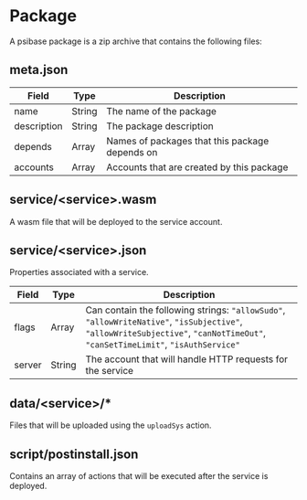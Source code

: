 # Package

A psibase package is a zip archive that contains the following files:

## meta.json

| Field       | Type   | Description                                    |
|-------------|--------|------------------------------------------------|
| name        | String | The name of the package                        |
| description | String | The package description                        |
| depends     | Array  | Names of packages that this package depends on |
| accounts    | Array  | Accounts that are created by this package      |

## service/&lt;service&gt;.wasm

A wasm file that will be deployed to the service account.

## service/&lt;service&gt;.json

Properties associated with a service.

| Field  | Type    | Description                                                                                                                                                                   |
|--------|---------|-------------------------------------------------------------------------------------------------------------------------------------------------------------------------------|
| flags  | Array   | Can contain the following strings: `"allowSudo"`, `"allowWriteNative"`, `"isSubjective"`, `"allowWriteSubjective"`, `"canNotTimeOut"`, `"canSetTimeLimit"`, `"isAuthService"` |
| server | String  | The account that will handle HTTP requests for the service                                                                                                                    |

## data/&lt;service&gt;/*

Files that will be uploaded using the `uploadSys` action.

## script/postinstall.json

Contains an array of actions that will be executed after the service is deployed.
